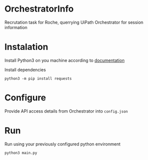 # OrchestratorInfo

Recrutation task for Roche, querrying UiPath Orchestrator for session information

# Instalation

Install Python3 on you machine according to [documentation](https://docs.python.org/3/installing/index.html)

Install dependencies

```
python3 -m pip install requests
```

# Configure

Provide API access details from Orchestrator into `config.json`

# Run

Run using your previously configured python environment

```
python3 main.py
```
